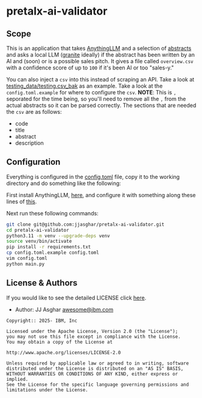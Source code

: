 # pretalx-ai-validator

## Scope

This is an application that takes [AnythingLLM][anythingllm] and a selection of [abstracts][abstracts]
and asks a local LLM ([granite][granite] ideally) if the abstract has been written by an AI and (soon)
or is a possible sales pitch.
It gives a file called `overview.csv` with a confidence score of up to `100` if it's been AI or
too "sales-y."

You can also inject a `csv` into this instead of scraping an API. Take a look at [testing_data/testing.csv_bak](./testing_data/testing.csv_bak) as an example. Take a look at the `config.toml.example` for where to configure the `csv`.
**NOTE**: This is `,` seporated for the time being, so you'll need to remove all the `,` from the actual abstracts so it can be parsed correctly.
The sections that are needed the `csv` are as follows:
- code
- title
- abstract
- description

## Configuration

Everything is configured in the [config.toml](./config.toml.example) file, copy it to
the working directory and do something like the following:

First install AnythingLLM, [here](https://anythingllm.com/desktop), and configure it
with something along these lines of [this](https://ibm.github.io/opensource-ai-workshop/lab-3/).

Next run these following commands:
```bash
git clone git@github.com:jjasghar/pretalx-ai-validator.git
cd pretalx-ai-validator
python3.11 -m venv --upgrade-deps venv
source venv/bin/activate
pip install -r requirements.txt
cp config.toml.example config.toml
vim config.toml
python main.py
```

## License & Authors

If you would like to see the detailed LICENSE click [here](./LICENSE).

- Author: JJ Asghar <awesome@ibm.com>

```text
Copyright:: 2025- IBM, Inc

Licensed under the Apache License, Version 2.0 (the "License");
you may not use this file except in compliance with the License.
You may obtain a copy of the License at

http://www.apache.org/licenses/LICENSE-2.0

Unless required by applicable law or agreed to in writing, software
distributed under the License is distributed on an "AS IS" BASIS,
WITHOUT WARRANTIES OR CONDITIONS OF ANY KIND, either express or implied.
See the License for the specific language governing permissions and
limitations under the License.
```



[anythingllm]: https://github.com/Mintplex-Labs/anything-llm
[abstracts]: https://talks.devopsdays.org/devopsdays-austin-2024/cfp
[granite]: http://ollama.com/library/granite3.1-dense

